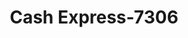 ---
f_zip-code: 37087
f_state-code: TN
title: Cash Express-7306
f_phone: 615-449-7467
f_city-only: Lebanon
f_address: 908 W Main Street Lebanon
f_location-unique-id: '7306'
slug: cash-express-7306
updated-on: '2024-05-30T13:46:58.046Z'
created-on: '2024-05-30T13:36:59.803Z'
published-on: '2024-05-30T13:54:32.469Z'
f_city-state: cms/city/lebanon-tn.md
f_company: cms/company/cash-express.md
f_state: cms/state/tennessee.md
layout: '[payday-loan].html'
tags: payday-loan
---